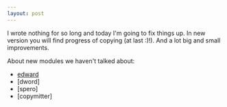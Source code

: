 ```yaml
---
layout: post
---
```


I wrote nothing for so long and today I'm going to fix things up.
In new version you will find progress of copying (at last :)!). And a lot big and small improvements.

About new modules we haven't talked about:
- [edward](https://github.com/cloudcmd/edward)
- [dword]
- [spero]
- [copymitter]
